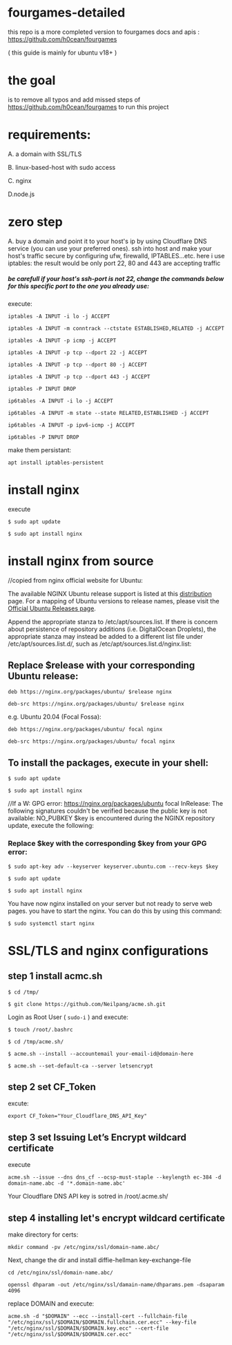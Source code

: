 # fourgames-detailed
this repo is a more completed version  to fourgames docs and apis : https://github.com/h0cean/fourgames

( this guide is mainly for  ubuntu v18+ )

# the goal 
  is to remove all typos and add missed steps of 
  https://github.com/h0cean/fourgames  to run this project

# requirements:
A. a domain with SSL/TLS

B. linux-based-host with sudo access 

C. nginx 

D.node.js

# zero step

A. buy a domain and point it to your host's ip by using Cloudflare DNS service
(you can use your preferred ones). ssh into host and make your host's traffic secure by configuring ufw, firewalld, IPTABLES...etc.
here i use iptables: 
the result would be only port 22, 80 and 443 are accepting traffic 
##### be carefull if your host's ssh-port is not 22, change the commands below for this specific port to the one you already use:
execute:

 `iptables -A INPUT -i lo -j ACCEPT`
 
 `iptables -A INPUT -m conntrack --ctstate ESTABLISHED,RELATED -j ACCEPT`
 
 `iptables -A INPUT -p icmp -j ACCEPT`
 
 `iptables -A INPUT -p tcp --dport 22 -j ACCEPT `

 `iptables -A INPUT -p tcp --dport 80 -j ACCEPT`
 
 `iptables -A INPUT -p tcp --dport 443 -j ACCEPT`
 
 `iptables -P INPUT DROP`

 `ip6tables -A INPUT -i lo -j ACCEPT`
 
`ip6tables -A INPUT -m state --state RELATED,ESTABLISHED -j ACCEPT`
 
 `ip6tables -A INPUT -p ipv6-icmp -j ACCEPT`
 
 `ip6tables -P INPUT DROP`

make them persistant:

`apt install iptables-persistent`



# install nginx 

execute

`$ sudo apt update`

`$ sudo apt install nginx`

# install nginx from source
//copied from nginx official website for Ubuntu:

The available NGINX Ubuntu release support is listed at this [distribution](https://nginx.org/packages/ubuntu/dists/) page. For a mapping of Ubuntu versions to release names, please visit the [Official Ubuntu Releases page](https://wiki.ubuntu.com/Releases).

Append the appropriate stanza to /etc/apt/sources.list. If there is concern about persistence of repository additions (i.e. DigitalOcean Droplets), the appropriate stanza may instead be added to a different list file under /etc/apt/sources.list.d/, such as /etc/apt/sources.list.d/nginx.list:
## Replace $release with your corresponding Ubuntu release:

`deb https://nginx.org/packages/ubuntu/ $release nginx`

`deb-src https://nginx.org/packages/ubuntu/ $release nginx`

e.g. Ubuntu 20.04 (Focal Fossa):
  
  `deb https://nginx.org/packages/ubuntu/ focal nginx`
  
   `deb-src https://nginx.org/packages/ubuntu/ focal nginx`
## To install the packages, execute in your shell:

`$ sudo apt update`

`$ sudo apt install nginx`

//If a W: GPG error: https://nginx.org/packages/ubuntu focal InRelease: The following signatures couldn't be verified because the public key is not available: NO_PUBKEY $key is encountered during the NGINX repository update, execute the following:
### Replace $key with the corresponding $key from your GPG error:

`$ sudo apt-key adv --keyserver keyserver.ubuntu.com --recv-keys $key`

`$ sudo apt update`

`$ sudo apt install nginx`


You have now nginx installed on your server but not ready to serve web pages. you have to start the nginx. You can do this by using this command:

`$ sudo systemctl start nginx`


# SSL/TLS and nginx configurations

## step 1 install acmc.sh
`$ cd /tmp/`

`$ git clone https://github.com/Neilpang/acme.sh.git`
 
 Login as Root User ( `sudo-i` ) and execute:

`$ touch /root/.bashrc`

`$ cd /tmp/acme.sh/`

`$ acme.sh --install --accountemail your-email-id@domain-here`

`$ acme.sh --set-default-ca --server letsencrypt`

## step 2 set CF_Token
excute: 

`export CF_Token="Your_Cloudflare_DNS_API_Key"`


## step 3 set Issuing Let’s Encrypt wildcard certificate
execute

`acme.sh --issue --dns dns_cf --ocsp-must-staple --keylength ec-384 -d domain-name.abc -d '*.domain-name.abc'`
 
Your Cloudflare DNS API key is sotred in /root/.acme.sh/


## step 4 installing let's encrypt wildcard certificate
make directory for certs:

`mkdir command -pv /etc/nginx/ssl/domain-name.abc/`

Next, change the dir and install diffie-hellman key-exchange-file

`cd /etc/nginx/ssl/domain-name.abc/`

`openssl dhparam -out /etc/nginx/ssl/damain-name/dhparams.pem -dsaparam 4096`

replace DOMAIN and  execute:

`acme.sh -d "$DOMAIN" --ecc --install-cert --fullchain-file "/etc/nginx/ssl/$DOMAIN/$DOMAIN.fullchain.cer.ecc" --key-file "/etc/nginx/ssl/$DOMAIN/$DOMAIN.key.ecc" --cert-file "/etc/nginx/ssl/$DOMAIN/$DOMAIN.cer.ecc"`

